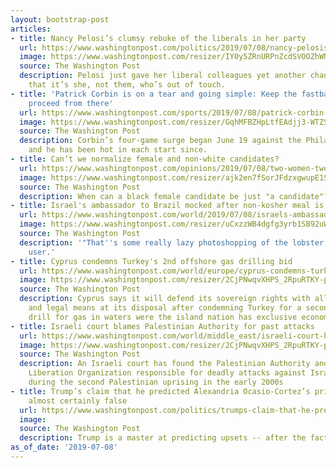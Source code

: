 ```yaml
---
layout: bootstrap-post
articles:
- title: Nancy Pelosi’s clumsy rebuke of the liberals in her party
  url: https://www.washingtonpost.com/politics/2019/07/08/nancy-pelosis-clumsy-rebuke-liberals-her-party/
  image: https://www.washingtonpost.com/resizer/IY0y5ZRnURPnZcdSVOOZhWNN5QQ=/1484x0/arc-anglerfish-washpost-prod-washpost.s3.amazonaws.com/public/THZCEOVA2YI6TJ3H26VYJLXT5E.jpg
  source: The Washington Post
  description: Pelosi just gave her liberal colleagues yet another chance to argue
    that it’s she, not them, who’s out of touch.
- title: 'Patrick Corbin is on a tear and going simple: Keep the fastball low, and
    proceed from there'
  url: https://www.washingtonpost.com/sports/2019/07/08/patrick-corbin-is-tear-going-simple-keep-fastball-low-proceed-there/
  image: https://www.washingtonpost.com/resizer/GqhMFBZHpLtfEAdjj3-WTZSNwCs=/1484x0/arc-anglerfish-washpost-prod-washpost.s3.amazonaws.com/public/XNVRCPVA7AI6TJ3H26VYJLXT5E.jpg
  source: The Washington Post
  description: Corbin’s four-game surge began June 19 against the Philadelphia Phillies,
    and he has been hot in each start since.
- title: Can’t we normalize female and non-white candidates?
  url: https://www.washingtonpost.com/opinions/2019/07/08/two-women-two-interviews-two-sets-expectations/
  image: https://www.washingtonpost.com/resizer/ajk2en7fSorJFdzxgwupE1Sleic=/1484x0/arc-anglerfish-washpost-prod-washpost.s3.amazonaws.com/public/T2NHDAFAVUI6TJ3H26VYJLXT5E.jpg
  source: The Washington Post
  description: When can a black female candidate be just "a candidate"?
- title: Israel's ambassador to Brazil mocked after non-kosher meal is clumsily concealed
  url: https://www.washingtonpost.com/world/2019/07/08/israels-ambassador-brazil-mocked-after-non-kosher-meal-is-clumsily-concealed/
  image: https://www.washingtonpost.com/resizer/uCxzzWB4dgfg3yrb1SB92uWDnQc=/1484x0/arc-anglerfish-washpost-prod-washpost.s3.amazonaws.com/public/MJSCCTETU4I6TFLKRDBJDK24HA.jpg
  source: The Washington Post
  description: '"That''s some really lazy photoshopping of the lobster," tweeted one
    user.'
- title: Cyprus condemns Turkey's 2nd offshore gas drilling bid
  url: https://www.washingtonpost.com/world/europe/cyprus-condemns-turkeys-2nd-offshore-gas-drilling-bid/2019/07/08/862f2464-a18a-11e9-a767-d7ab84aef3e9_story.html
  image: https://www.washingtonpost.com/resizer/2CjPNwqvXHPS_2RpuRTKY-p3eVo=/1484x0/www.washingtonpost.com/pb/resources/img/twp-social-share.png
  source: The Washington Post
  description: Cyprus says it will defend its sovereign rights with all diplomatic
    and legal means at its disposal after condemning Turkey for a second attempt to
    drill for gas in waters were the island nation has exclusive economic rights
- title: Israeli court blames Palestinian Authority for past attacks
  url: https://www.washingtonpost.com/world/middle_east/israeli-court-blames-palestinian-authority-for-past-attacks/2019/07/08/b1d4fbc6-a189-11e9-a767-d7ab84aef3e9_story.html
  image: https://www.washingtonpost.com/resizer/2CjPNwqvXHPS_2RpuRTKY-p3eVo=/1484x0/www.washingtonpost.com/pb/resources/img/twp-social-share.png
  source: The Washington Post
  description: An Israeli court has found the Palestinian Authority and the Palestine
    Liberation Organization responsible for deadly attacks against Israelis and Jews
    during the second Palestinian uprising in the early 2000s
- title: Trump’s claim that he predicted Alexandria Ocasio-Cortez’s primary win is
    almost certainly false
  url: https://www.washingtonpost.com/politics/trumps-claim-that-he-predicted-alexandria-ocasio-cortezs-primary-win-is-almost-certainly-false/2019/07/08/ca36017e-cecd-4a59-889b-6b056d9d9020_story.html
  image: 
  source: The Washington Post
  description: Trump is a master at predicting upsets -- after the fact.
as_of_date: '2019-07-08'
---
```


